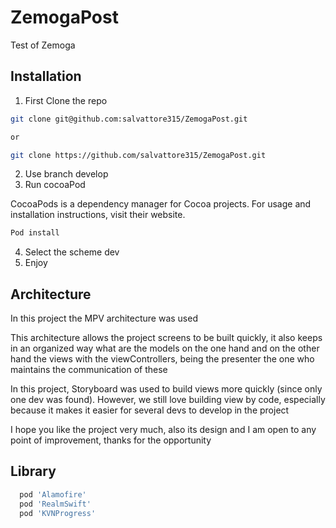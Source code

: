 # ZemogaPost
Test of Zemoga

## Installation

1) First Clone the repo

```bash
git clone git@github.com:salvattore315/ZemogaPost.git

or

git clone https://github.com/salvattore315/ZemogaPost.git
```
2) Use branch develop
3) Run cocoaPod

CocoaPods is a dependency manager for Cocoa projects. For usage and installation instructions, visit their website.

```bash
Pod install
```

4) Select the scheme dev
5) Enjoy

## Architecture

In this project the MPV architecture was used

This architecture allows the project screens to be built quickly, it also keeps in an organized way what are the models on the one hand and on the other hand the views with the viewControllers, being the presenter the one who maintains the communication of these


In this project, Storyboard was used to build views more quickly (since only one dev was found). However, we still love building view by code, especially because it makes it easier for several devs to develop in the project


I hope you like the project very much, also its design and I am open to any point of improvement, thanks for the opportunity

## Library

```bash
  pod 'Alamofire'
  pod 'RealmSwift'
  pod 'KVNProgress'
```
